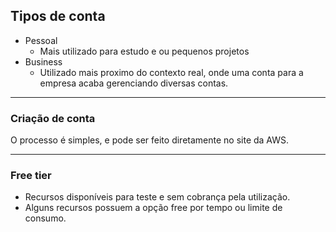 ## Tipos de conta

* Pessoal 
    * Mais utilizado para estudo e ou pequenos projetos
* Business
    * Utilizado mais proximo do contexto real, onde uma conta para a empresa acaba gerenciando diversas contas.

---

### Criação de conta

O processo é simples, e pode ser feito diretamente no site da AWS.

---

### Free tier

* Recursos disponíveis para teste e sem cobrança pela utilização.
* Alguns recursos possuem a opção free por tempo ou limite de consumo.

